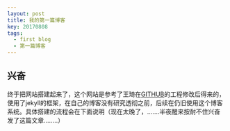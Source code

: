 ```yaml
---
layout: post
title: 我的第一篇博客
key: 20170808
tags:
  - first blog
  - 第一篇博客
---
```


##  兴奋
  终于把网站搭建起来了，这个网站是参考了王琦在[GITHUB](https://github.com/kitian616/jekyll-TeXt-theme/)的工程修改后得来的，使用了jekyll的框架，在自己的博客没有研究透彻之前，后续在仍旧使用这个博客系统。具体搭建的流程会在下面说明（现在太晚了，.......半夜醒来按耐不住兴奋发了这篇文章........）
